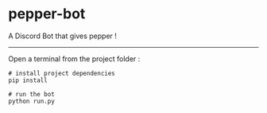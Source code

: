 # pepper-bot
A Discord Bot that gives pepper !

---

Open a terminal from the project folder :

    # install project dependencies
    pip install

    # run the bot
    python run.py